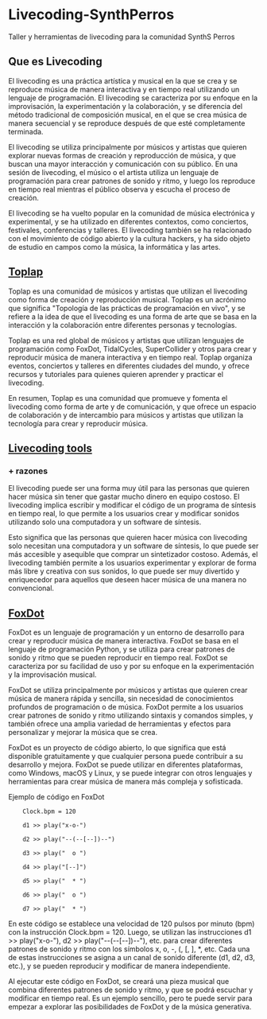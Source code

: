 # Livecoding-SynthPerros
Taller y herramientas de livecoding para  la comunidad SynthS Perros 


## Que es Livecoding 

El livecoding es una práctica artística y musical en la que se crea y se reproduce música de manera interactiva y en tiempo real utilizando un lenguaje de programación. El livecoding se caracteriza por su enfoque en la improvisación, la experimentación y la colaboración, y se diferencia del método tradicional de composición musical, en el que se crea música de manera secuencial y se reproduce después de que esté completamente terminada.

El livecoding se utiliza principalmente por músicos y artistas que quieren explorar nuevas formas de creación y reproducción de música, y que buscan una mayor interacción y comunicación con su público. En una sesión de livecoding, el músico o el artista utiliza un lenguaje de programación para crear patrones de sonido y ritmo, y luego los reproduce en tiempo real mientras el público observa y escucha el proceso de creación.

El livecoding se ha vuelto popular en la comunidad de música electrónica y experimental, y se ha utilizado en diferentes contextos, como conciertos, festivales, conferencias y talleres. El livecoding también se ha relacionado con el movimiento de código abierto y la cultura hackers, y ha sido objeto de estudio en campos como la música, la informática y las artes.

## [Toplap](https://toplap.org/)

Toplap es una comunidad de músicos y artistas que utilizan el livecoding como forma de creación y reproducción musical. Toplap es un acrónimo que significa "Topología de las prácticas de programación en vivo", y se refiere a la idea de que el livecoding es una forma de arte que se basa en la interacción y la colaboración entre diferentes personas y tecnologías.

Toplap es una red global de músicos y artistas que utilizan lenguajes de programación como FoxDot, TidalCycles, SuperCollider y otros para crear y reproducir música de manera interactiva y en tiempo real. Toplap organiza eventos, conciertos y talleres en diferentes ciudades del mundo, y ofrece recursos y tutoriales para quienes quieren aprender y practicar el livecoding.

En resumen, Toplap es una comunidad que promueve y fomenta el livecoding como forma de arte y de comunicación, y que ofrece un espacio de colaboración y de intercambio para músicos y artistas que utilizan la tecnología para crear y reproducir música.


## [Livecoding tools](https://github.com/toplap/awesome-livecoding)

### + razones 

El livecoding puede ser una forma muy útil para las personas que quieren hacer música sin tener que gastar mucho dinero en equipo costoso. El livecoding implica escribir y modificar el código de un programa de síntesis en tiempo real, lo que permite a los usuarios crear y modificar sonidos utilizando solo una computadora y un software de síntesis. 

Esto significa que las personas que quieren hacer música con livecoding solo necesitan una computadora y un software de síntesis, lo que puede ser más accesible y asequible que comprar un sintetizador costoso. Además, el livecoding también permite a los usuarios experimentar y explorar de forma más libre y creativa con sus sonidos, lo que puede ser muy divertido y enriquecedor para aquellos que deseen hacer música de una manera no convencional.

## [FoxDot](https://foxdot.org/)

FoxDot es un lenguaje de programación y un entorno de desarrollo para crear y reproducir música de manera interactiva. FoxDot se basa en el lenguaje de programación Python, y se utiliza para crear patrones de sonido y ritmo que se pueden reproducir en tiempo real. FoxDot se caracteriza por su facilidad de uso y por su enfoque en la experimentación y la improvisación musical.

FoxDot se utiliza principalmente por músicos y artistas que quieren crear música de manera rápida y sencilla, sin necesidad de conocimientos profundos de programación o de música. FoxDot permite a los usuarios crear patrones de sonido y ritmo utilizando sintaxis y comandos simples, y también ofrece una amplia variedad de herramientas y efectos para personalizar y mejorar la música que se crea.

FoxDot es un proyecto de código abierto, lo que significa que está disponible gratuitamente y que cualquier persona puede contribuir a su desarrollo y mejora. FoxDot se puede utilizar en diferentes plataformas, como Windows, macOS y Linux, y se puede integrar con otros lenguajes y herramientas para crear música de manera más compleja y sofisticada.


Ejemplo de código en FoxDot


        Clock.bpm = 120

        d1 >> play("x-o-")

        d2 >> play("--(--[--])--")

        d3 >> play("  o ")

        d4 >> play("[--]")

        d5 >> play("  * ")

        d6 >> play("  o ")

        d7 >> play("  * ")


En este código se establece una velocidad de 120 pulsos por minuto (bpm) con la instrucción Clock.bpm = 120. Luego, se utilizan las instrucciones d1 >> play("x-o-"), d2 >> play("--(--[--])--"), etc. para crear diferentes patrones de sonido y ritmo con los símbolos x, o, -, (, [, ], *, etc. Cada una de estas instrucciones se asigna a un canal de sonido diferente (d1, d2, d3, etc.), y se pueden reproducir y modificar de manera independiente.

Al ejecutar este código en FoxDot, se creará una pieza musical que combina diferentes patrones de sonido y ritmo, y que se podrá escuchar y modificar en tiempo real. Es un ejemplo sencillo, pero te puede servir para empezar a explorar las posibilidades de FoxDot y de la música generativa.



